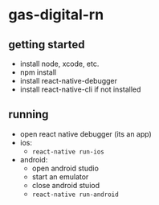 # gas-digital-rn

## getting started
* install node, xcode, etc.
* npm install
* install react-native-debugger
* install react-native-cli if not installed

## running
* open react native debugger (its an app)
* ios: 
  * `react-native run-ios`
* android:
  * open android studio
  * start an emulator
  * close android stuiod
  * `react-native run-android`
